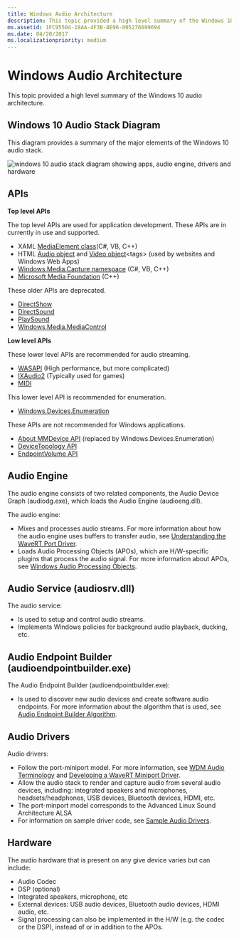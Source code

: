 ```yaml
---
title: Windows Audio Architecture
description: This topic provided a high level summary of the Windows 10 audio architecture.
ms.assetid: 1FC95504-18AA-4F3B-8E96-005276699694
ms.date: 04/20/2017
ms.localizationpriority: medium
---
```


# Windows Audio Architecture


This topic provided a high level summary of the Windows 10 audio architecture.

## <span id="Windows_10_Audio_Stack_Diagram"></span><span id="windows_10_audio_stack_diagram"></span><span id="WINDOWS_10_AUDIO_STACK_DIAGRAM"></span>Windows 10 Audio Stack Diagram


This diagram provides a summary of the major elements of the Windows 10 audio stack.

![windows 10 audio stack diagram showing apps, audio engine, drivers and hardware ](images/audio-windows-10-stack-diagram.png)

## <span id="APIs"></span><span id="apis"></span><span id="APIS"></span>APIs


**Top level APIs**

The top level APIs are used for application development. These APIs are in currently in use and supported.

-   XAML [MediaElement class](/uwp/api/Windows.UI.Xaml.Controls.MediaElement)(C#, VB, C++)
-   HTML [Audio object](https://developer.mozilla.org/en-US/docs/Web/HTML/Element/audio) and [Video object](https://developer.mozilla.org/en-US/docs/Web/API/HTMLVideoElement)&lt;tags&gt; (used by websites and Windows Web Apps)
-   [Windows.Media.Capture namespace](/uwp/api/Windows.Media.Capture) (C#, VB, C++)
-   [Microsoft Media Foundation](/windows/desktop/medfound/microsoft-media-foundation-sdk) (C++)

These older APIs are deprecated.

-   [DirectShow](/windows/desktop/DirectShow/directshow)
-   [DirectSound](/previous-versions/windows/desktop/ee416960(v=vs.85))
-   [PlaySound](/previous-versions/dd743680(v=vs.85))
-   [Windows.Media.MediaControl](/uwp/api/Windows.Media.MediaControl)

**Low level APIs**

These lower level APIs are recommended for audio streaming.

-   [WASAPI](/windows/desktop/CoreAudio/wasapi) (High performance, but more complicated)
-   [IXAudio2](/windows/win32/api/xaudio2/nn-xaudio2-ixaudio2) (Typically used for games)
-   [MIDI](/windows/desktop/Multimedia/about-midi)

This lower level API is recommended for enumeration.

-   [Windows.Devices.Enumeration](/uwp/api/Windows.Devices.Enumeration)

These APIs are not recommended for Windows applications.

-   [About MMDevice API](/windows/desktop/CoreAudio/mmdevice-api) (replaced by Windows.Devices.Enumeration)
-   [DeviceTopology API](/windows/desktop/CoreAudio/devicetopology-api)
-   [EndpointVolume API](/windows/desktop/CoreAudio/endpointvolume-api)

## <span id="Audio_Engine"></span><span id="audio_engine"></span><span id="AUDIO_ENGINE"></span>Audio Engine


The audio engine consists of two related components, the Audio Device Graph (audiodg.exe), which loads the Audio Engine (audioeng.dll).

The audio engine:

-   Mixes and processes audio streams. For more information about how the audio engine uses buffers to transfer audio, see [Understanding the WaveRT Port Driver](understanding-the-wavert-port-driver.md).
-   Loads Audio Processing Objects (APOs), which are H/W-specific plugins that process the audio signal. For more information about APOs, see [Windows Audio Processing Objects](windows-audio-processing-objects.md).

## <span id="audio_service__audiosrv.dll_"></span><span id="AUDIO_SERVICE__AUDIOSRV.DLL_"></span>Audio Service (audiosrv.dll)


The audio service:

-   Is used to setup and control audio streams.
-   Implements Windows policies for background audio playback, ducking, etc.

## <span id="audio_endpoint_builder__audioendpointbuilder.exe_"></span><span id="AUDIO_ENDPOINT_BUILDER__AUDIOENDPOINTBUILDER.EXE_"></span>Audio Endpoint Builder (audioendpointbuilder.exe)


The Audio Endpoint Builder (audioendpointbuilder.exe):

-   Is used to discover new audio devices and create software audio endpoints. For more information about the algorithm that is used, see [Audio Endpoint Builder Algorithm](audio-endpoint-builder-algorithm.md).

## <span id="Audio_Drivers"></span><span id="audio_drivers"></span><span id="AUDIO_DRIVERS"></span>Audio Drivers


Audio drivers:

-   Follow the port-miniport model. For more information, see [WDM Audio Terminology](wdm-audio-terminology.md) and [Developing a WaveRT Miniport Driver](developing-a-wavert-miniport-driver.md).
-   Allow the audio stack to render and capture audio from several audio devices, including: integrated speakers and microphones, headsets/headphones, USB devices, Bluetooth devices, HDMI, etc.
-   The port-minport model corresponds to the Advanced Linux Sound Architecture  ALSA
-   For information on sample driver code, see [Sample Audio Drivers](sample-audio-drivers.md).

## <span id="Hardware"></span><span id="hardware"></span><span id="HARDWARE"></span>Hardware


The audio hardware that is present on any give device varies but can include:

-   Audio Codec
-   DSP (optional)
-   Integrated speakers, microphone, etc
-   External devices: USB audio devices, Bluetooth audio devices, HDMI audio, etc.
-   Signal processing can also be implemented in the H/W (e.g. the codec or the DSP), instead of or in addition to the APOs.